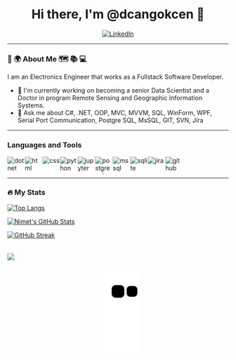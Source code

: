 <div id="header" align= "center">
  <h1>
      Hi there, I'm @dcangokcen 👋
  </h1>
  <div id="badges">
    <a href="https://www.linkedin.com/in/doguscangokcen">
      <img src="https://edent.github.io/SuperTinyIcons/images/svg/linkedin.svg" alt="LinkedIn" width="40px" />
    </a>
  </div>
</div>

---

### 🥳 🌍 About Me 🗺 📚 💻
I am an Electronics Engineer that works as a Fullstack Software Developer.
- 🌱 I'm currently working on becoming a senior Data Scientist and a Doctor in program Remote Sensing and Geographic Information Systems.
- 💬 Ask me about C#, .NET, OOP, MVC, MVVM, SQL, WinForm, WPF, Serial Port Communication, Postgre SQL, MsSQL, GIT, SVN, Jira 
---

### Languages and Tools
<div></div>
  <img align="left" alt="dotnet" width="40px" height="40" src="https://www.vectorlogo.zone/logos/dotnet/dotnet-vertical.svg" />
  <img align="left" alt="html" width="40px" height="40" src="https://www.vectorlogo.zone/logos/w3_html5/w3_html5-icon.svg" />
  <img align="left" alt="css" width="40px" height="40" src="https://www.vectorlogo.zone/logos/w3_css/w3_css-official.svg" />
  <img align="left" alt="python" width="40px" height="40" src="https://raw.githubusercontent.com/jmnote/z-icons/master/svg/python.svg" />
  <img align="left" alt="jupyter" width="40px" height="40" src="https://www.vectorlogo.zone/logos/jupyter/jupyter-icon.svg" />
  <img align="left" alt="postgresql" width="40px" height="40" src="https://img.icons8.com/color/40/000000/postgreesql.png"/>
  <img align="left" alt="mssql"width="40px" height="40" src="https://www.svgrepo.com/show/303229/microsoft-sql-server-logo.svg"/>
  <img align="left" alt="sqlite" width="40px" height="40" src="https://www.vectorlogo.zone/logos/sqlite/sqlite-icon.svg"/>
  <img align="left" alt="jira" width="40px" height="40" src="https://www.vectorlogo.zone/logos/atlassian_jira/atlassian_jira-icon.svg" />
  <img align="left" alt="github" width="40px" height="40" src="https://www.vectorlogo.zone/logos/github/github-icon.svg" />
  <!--<img align="left" alt="postman" width="40px" height="40" src="https://www.vectorlogo.zone/logos/getpostman/getpostman-icon.svg" />
  <img align="left" alt="angular" width="40px" height="40" src="https://www.vectorlogo.zone/logos/angular/angular-icon.svg" />&nbsp;
  <img align="left" alt="nodejs" width="40px" height="40" src="https://www.vectorlogo.zone/logos/nodejs/nodejs-icon.svg" />&nbsp;
  <img align="left" alt="elastic" width="40px" height="40" src="https://www.vectorlogo.zone/logos/elastic/elastic-icon.svg" />&nbsp;
  <img align="left" alt="docker" width="40px" height="40" src="https://www.vectorlogo.zone/logos/docker/docker-tile.svg" />&nbsp;
  <img align="left" alt="kubernetes" width="40px" height="40" src="https://www.vectorlogo.zone/logos/kubernetes/kubernetes-icon.svg" />&nbsp;
  <img align="left" alt="js" width="40px" height="40" src="https://www.vectorlogo.zone/logos/javascript/javascript-vertical.svg" />&nbsp;-->

  <br> <br>
  
  
</div>

---

### :fire: My Stats

[![Top Langs](https://github-readme-stats.vercel.app/api/top-langs/?username=NimetKrgz&layout=compact&theme=material-palenight)](https://github.com/anuraghazra/github-readme-stats)

[![Nimet's GitHub Stats](https://github-readme-stats.vercel.app/api?username=NimetKrgz&layout=compact&theme=material-palenight)](https://github.com/anuraghazra/github-readme-stats)

[![GitHub Streak](http://github-readme-streak-stats.herokuapp.com?user=NimetKrgz&theme=material-palenight)](https://git.io/streak-stats)

![](https://komarev.com/ghpvc/?username=NimetKrgz&label=PROFILE+VIEWS)
---

<div  align="center"> <img src="https://github.com/rmya/rmya/blob/output/github-contribution-grid-snake.svg" /></div>

<!--
**NimetKrgz/NimetKrgz** is a ✨ _special_ ✨ repository because its `README.md` (this file) appears on your GitHub profile.

Here are some ideas to get you started:

- 🔭 I’m currently working on ....
- 🌱 I’m currently learning ...
- 👯 I’m looking to collaborate on ...
- 🤔 I’m looking for help with ...
- 💬 Ask me about ...
- 📫 How to reach me: ...
- 😄 Pronouns: ...
- ⚡ Fun fact: ...
- 🤩
-->
